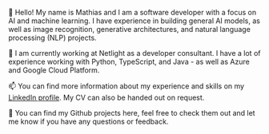 <!---
Mathipe98/Mathipe98 is a ✨ special ✨ repository because its `README.md` (this file) appears on your GitHub profile.
You can click the Preview link to take a look at your changes.
--->

👋 Hello! My name is Mathias and I am a software developer with a focus on AI and machine learning. I have experience in building general AI models, as well as image recognition, generative architectures, and natural language processing (NLP) projects.

👀 I am currently working at Netlight as a developer consultant. I have a lot of experience working with Python, TypeScript, and Java - as well as Azure and Google Cloud Platform.

📫 You can find more information about my experience and skills on my [LinkedIn profile](https://www.linkedin.com/in/mathias-pettersen-39577321b/). My CV can also be handed out on request.

📑 You can find my Github projects here, feel free to check them out and let me know if you have any questions or feedback.
